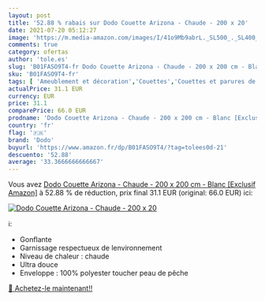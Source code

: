 ```yaml
---
layout: post
title: '52.88 % rabais sur Dodo Couette Arizona - Chaude - 200 x 20'
date: 2021-07-20 05:12:27
image: 'https://m.media-amazon.com/images/I/41o9Mb9abrL._SL500_._SL400_.jpg'
comments: true
category: ofertas
author: 'tole.es'
slug: 'B01FASO9T4-fr Dodo Couette Arizona - Chaude - 200 x 200 cm - Blanc...'
sku: 'B01FASO9T4-fr'
tags: [ 'Ameublement et décoration','Couettes','Couettes et parures de lit','Cuisine et Maison','Linge de lit et oreillers','Literie et linge de maison','dodo', ]
actualPrice: 31.1 EUR
currency: EUR
price: 31.1
comparePrice: 66.0 EUR
prodname: 'Dodo Couette Arizona - Chaude - 200 x 200 cm - Blanc [Exclusif Amazon]'
country: 'fr'
flag: '🇫🇷'
brand: 'Dodo'
buyurl: 'https://www.amazon.fr/dp/B01FASO9T4/?tag=tolees0d-21'
descuento: '52.88'
average: '33.3666666666667'
---
```


Vous avez [Dodo Couette Arizona - Chaude - 200 x 200 cm - Blanc [Exclusif Amazon]](https://www.amazon.fr/dp/B01FASO9T4/?tag=tolees0d-21)  à  52.88 % de réduction, prix final  31.1 EUR (original: 66.0 EUR) ici:

[![Dodo Couette Arizona - Chaude - 200 x 20](https://m.media-amazon.com/images/I/41o9Mb9abrL._SL500_._SL400_.jpg)](https://www.amazon.fr/dp/B01FASO9T4/?tag=tolees0d-21)

ℹ️:

- Gonflante
- Garnissage respectueux de lenvironnement
- Niveau de chaleur : chaude
- Ultra douce
- Enveloppe : 100% polyester toucher peau de pêche

[🛒 Achetez-le maintenant!!](https://www.amazon.fr/dp/B01FASO9T4/?tag=tolees0d-21)
